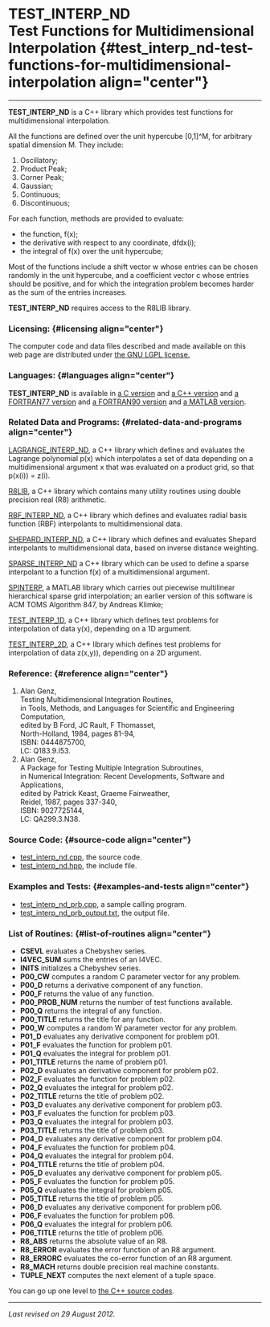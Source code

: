 TEST\_INTERP\_ND\
Test Functions for Multidimensional Interpolation {#test_interp_nd-test-functions-for-multidimensional-interpolation align="center"}
=================================================

------------------------------------------------------------------------

**TEST\_INTERP\_ND** is a C++ library which provides test functions for
multidimensional interpolation.

All the functions are defined over the unit hypercube \[0,1\]\^M, for
arbitrary spatial dimension M. They include:

1.  Oscillatory;
2.  Product Peak;
3.  Corner Peak;
4.  Gaussian;
5.  Continuous;
6.  Discontinuous;

For each function, methods are provided to evaluate:

-   the function, f(x);
-   the derivative with respect to any coordinate, dfdx(i);
-   the integral of f(x) over the unit hypercube;

Most of the functions include a shift vector w whose entries can be
chosen randomly in the unit hypercube, and a coefficient vector c whose
entries should be positive, and for which the integration problem
becomes harder as the sum of the entries increases.

**TEST\_INTERP\_ND** requires access to the R8LIB library.

### Licensing: {#licensing align="center"}

The computer code and data files described and made available on this
web page are distributed under [the GNU LGPL
license.](../../txt/gnu_lgpl.txt)

### Languages: {#languages align="center"}

**TEST\_INTERP\_ND** is available in [a C
version](../../c_src/test_interp_nd/test_interp_nd.html) and [a C++
version](../../cpp_src/test_interp_nd/test_interp_nd.html) and [a
FORTRAN77 version](../../f77_src/test_interp_nd/test_interp_nd.html) and
[a FORTRAN90 version](../../f_src/test_interp_nd/test_interp_nd.html)
and [a MATLAB version](../../m_src/test_interp_nd/test_interp_nd.html).

### Related Data and Programs: {#related-data-and-programs align="center"}

[LAGRANGE\_INTERP\_ND](../../cpp_src/lagrange_interp_nd/lagrange_interp_nd.html),
a C++ library which defines and evaluates the Lagrange polynomial p(x)
which interpolates a set of data depending on a multidimensional
argument x that was evaluated on a product grid, so that p(x(i)) = z(i).

[R8LIB](../../cpp_src/r8lib/r8lib.html), a C++ library which contains
many utility routines using double precision real (R8) arithmetic.

[RBF\_INTERP\_ND](../../cpp_src/rbf_interp_nd/rbf_interp_nd.html), a C++
library which defines and evaluates radial basis function (RBF)
interpolants to multidimensional data.

[SHEPARD\_INTERP\_ND](../../cpp_src/shepard_interp_nd/shepard_interp_nd.html),
a C++ library which defines and evaluates Shepard interpolants to
multidimensional data, based on inverse distance weighting.

[SPARSE\_INTERP\_ND](../../cpp_src/sparse_interp_nd/sparse_interp_nd.html)
a C++ library which can be used to define a sparse interpolant to a
function f(x) of a multidimensional argument.

[SPINTERP](../../m_src/spinterp/spinterp.html), a MATLAB library which
carries out piecewise multilinear hierarchical sparse grid
interpolation; an earlier version of this software is ACM TOMS Algorithm
847, by Andreas Klimke;

[TEST\_INTERP\_1D](../../cpp_src/test_interp_1d/test_interp_1d.html), a
C++ library which defines test problems for interpolation of data y(x),
depending on a 1D argument.

[TEST\_INTERP\_2D](../../cpp_src/test_interp_2d/test_interp_2d.html), a
C++ library which defines test problems for interpolation of data
z(x,y)), depending on a 2D argument.

### Reference: {#reference align="center"}

1.  Alan Genz,\
    Testing Multidimensional Integration Routines,\
    in Tools, Methods, and Languages for Scientific and Engineering
    Computation,\
    edited by B Ford, JC Rault, F Thomasset,\
    North-Holland, 1984, pages 81-94,\
    ISBN: 0444875700,\
    LC: Q183.9.I53.
2.  Alan Genz,\
    A Package for Testing Multiple Integration Subroutines,\
    in Numerical Integration: Recent Developments, Software and
    Applications,\
    edited by Patrick Keast, Graeme Fairweather,\
    Reidel, 1987, pages 337-340,\
    ISBN: 9027725144,\
    LC: QA299.3.N38.

### Source Code: {#source-code align="center"}

-   [test\_interp\_nd.cpp](test_interp_nd.cpp), the source code.
-   [test\_interp\_nd.hpp](test_interp_nd.hpp), the include file.

### Examples and Tests: {#examples-and-tests align="center"}

-   [test\_interp\_nd\_prb.cpp](test_interp_nd_prb.cpp), a sample
    calling program.
-   [test\_interp\_nd\_prb\_output.txt](test_interp_nd_prb_output.txt),
    the output file.

### List of Routines: {#list-of-routines align="center"}

-   **CSEVL** evaluates a Chebyshev series.
-   **I4VEC\_SUM** sums the entries of an I4VEC.
-   **INITS** initializes a Chebyshev series.
-   **P00\_CW** computes a random C parameter vector for any problem.
-   **P00\_D** returns a derivative component of any function.
-   **P00\_F** returns the value of any function.
-   **P00\_PROB\_NUM** returns the number of test functions available.
-   **P00\_Q** returns the integral of any function.
-   **P00\_TITLE** returns the title for any function.
-   **P00\_W** computes a random W parameter vector for any problem.
-   **P01\_D** evaluates any derivative component for problem p01.
-   **P01\_F** evaluates the function for problem p01.
-   **P01\_Q** evaluates the integral for problem p01.
-   **P01\_TITLE** returns the name of problem p01.
-   **P02\_D** evaluates an derivative component for problem p02.
-   **P02\_F** evaluates the function for problem p02.
-   **P02\_Q** evaluates the integral for problem p02.
-   **P02\_TITLE** returns the title of problem p02.
-   **P03\_D** evaluates any derivative component for problem p03.
-   **P03\_F** evaluates the function for problem p03.
-   **P03\_Q** evaluates the integral for problem p03.
-   **P03\_TITLE** returns the title of problem p03.
-   **P04\_D** evaluates any derivative component for problem p04.
-   **P04\_F** evaluates the function for problem p04.
-   **P04\_Q** evaluates the integral for problem p04.
-   **P04\_TITLE** returns the title of problem p04.
-   **P05\_D** evaluates any derivative component for problem p05.
-   **P05\_F** evaluates the function for problem p05.
-   **P05\_Q** evaluates the integral for problem p05.
-   **P05\_TITLE** returns the title of problem p05.
-   **P06\_D** evaluates any derivative component for problem p06.
-   **P06\_F** evaluates the function for problem p06.
-   **P06\_Q** evaluates the integral for problem p06.
-   **P06\_TITLE** returns the title of problem p06.
-   **R8\_ABS** returns the absolute value of an R8.
-   **R8\_ERROR** evaluates the error function of an R8 argument.
-   **R8\_ERRORC** evaluates the co-error function of an R8 argument.
-   **R8\_MACH** returns double precision real machine constants.
-   **TUPLE\_NEXT** computes the next element of a tuple space.

You can go up one level to [the C++ source codes](../cpp_src.html).

------------------------------------------------------------------------

*Last revised on 29 August 2012.*
